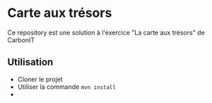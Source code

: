 # Carte aux trésors

Ce repository est une solution à l'exercice "La carte aux trésors" de CarbonIT

## Utilisation

- Cloner le projet
- Utiliser la commande ```mvn install```
- 